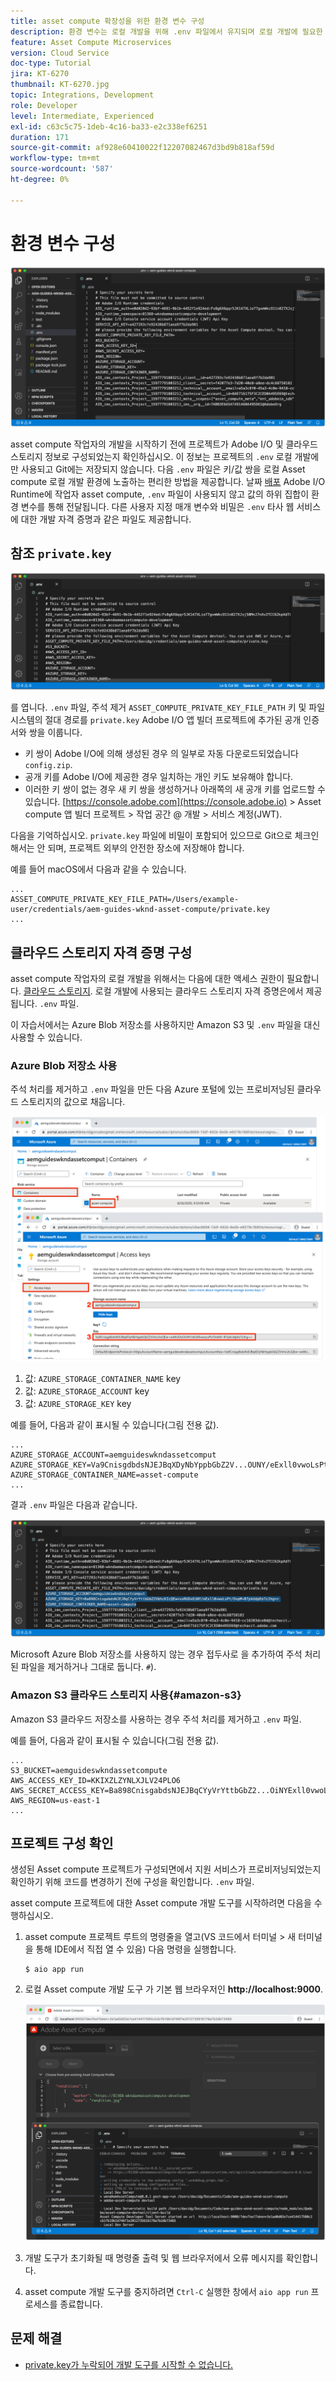 ```yaml
---
title: asset compute 확장성을 위한 환경 변수 구성
description: 환경 변수는 로컬 개발을 위해 .env 파일에서 유지되며 로컬 개발에 필요한 Adobe I/O 자격 증명 및 클라우드 스토리지 자격 증명을 제공하는 데 사용됩니다.
feature: Asset Compute Microservices
version: Cloud Service
doc-type: Tutorial
jira: KT-6270
thumbnail: KT-6270.jpg
topic: Integrations, Development
role: Developer
level: Intermediate, Experienced
exl-id: c63c5c75-1deb-4c16-ba33-e2c338ef6251
duration: 171
source-git-commit: af928e60410022f12207082467d3bd9b818af59d
workflow-type: tm+mt
source-wordcount: '587'
ht-degree: 0%

---
```


# 환경 변수 구성

![점 환경 파일](assets/environment-variables/dot-env-file.png)

asset compute 작업자의 개발을 시작하기 전에 프로젝트가 Adobe I/O 및 클라우드 스토리지 정보로 구성되었는지 확인하십시오. 이 정보는 프로젝트의 `.env`  로컬 개발에만 사용되고 Git에는 저장되지 않습니다. 다음 `.env` 파일은 키/값 쌍을 로컬 Asset compute 로컬 개발 환경에 노출하는 편리한 방법을 제공합니다. 날짜 [배포](../deploy/runtime.md) Adobe I/O Runtime에 작업자 asset compute, `.env` 파일이 사용되지 않고 값의 하위 집합이 환경 변수를 통해 전달됩니다. 다른 사용자 지정 매개 변수와 비밀은 `.env` 타사 웹 서비스에 대한 개발 자격 증명과 같은 파일도 제공합니다.

## 참조 `private.key`

![개인 키](assets/environment-variables/private-key.png)

를 엽니다. `.env` 파일, 주석 제거 `ASSET_COMPUTE_PRIVATE_KEY_FILE_PATH` 키 및 파일 시스템의 절대 경로를 `private.key` Adobe I/O 앱 빌더 프로젝트에 추가된 공개 인증서와 쌍을 이룹니다.

+ 키 쌍이 Adobe I/O에 의해 생성된 경우 의 일부로 자동 다운로드되었습니다  `config.zip`.
+ 공개 키를 Adobe I/O에 제공한 경우 일치하는 개인 키도 보유해야 합니다.
+ 이러한 키 쌍이 없는 경우 새 키 쌍을 생성하거나 아래쪽의 새 공개 키를 업로드할 수 있습니다.
  [https://console.adobe.com](https://console.adobe.io) > Asset compute 앱 빌더 프로젝트 > 작업 공간 @ 개발 > 서비스 계정(JWT).

다음을 기억하십시오. `private.key` 파일에 비밀이 포함되어 있으므로 Git으로 체크인해서는 안 되며, 프로젝트 외부의 안전한 장소에 저장해야 합니다.

예를 들어 macOS에서 다음과 같을 수 있습니다.

```
...
ASSET_COMPUTE_PRIVATE_KEY_FILE_PATH=/Users/example-user/credentials/aem-guides-wknd-asset-compute/private.key
...
```

## 클라우드 스토리지 자격 증명 구성

asset compute 작업자의 로컬 개발을 위해서는 다음에 대한 액세스 권한이 필요합니다. [클라우드 스토리지](../set-up/accounts-and-services.md#cloud-storage). 로컬 개발에 사용되는 클라우드 스토리지 자격 증명은에서 제공됩니다. `.env` 파일.

이 자습서에서는 Azure Blob 저장소를 사용하지만 Amazon S3 및 `.env` 파일을 대신 사용할 수 있습니다.

### Azure Blob 저장소 사용

주석 처리를 제거하고 `.env` 파일을 만든 다음 Azure 포털에 있는 프로비저닝된 클라우드 스토리지의 값으로 채웁니다.

![Azure Blob 저장소](./assets/environment-variables/azure-portal-credentials.png)

1. 값: `AZURE_STORAGE_CONTAINER_NAME` key
1. 값: `AZURE_STORAGE_ACCOUNT` key
1. 값: `AZURE_STORAGE_KEY` key

예를 들어, 다음과 같이 표시될 수 있습니다(그림 전용 값).

```
...
AZURE_STORAGE_ACCOUNT=aemguideswkndassetcomput
AZURE_STORAGE_KEY=Va9CnisgdbdsNJEJBqXDyNbYppbGbZ2V...OUNY/eExll0vwoLsPt/OvbM+B7pkUdpEe7zJhg==
AZURE_STORAGE_CONTAINER_NAME=asset-compute
...
```

결과 `.env` 파일은 다음과 같습니다.

![Azure Blob 저장소 자격 증명](assets/environment-variables/cloud-storage-credentials.png)

Microsoft Azure Blob 저장소를 사용하지 않는 경우 접두사로 을 추가하여 주석 처리된 파일을 제거하거나 그대로 둡니다. `#`).

### Amazon S3 클라우드 스토리지 사용{#amazon-s3}

Amazon S3 클라우드 저장소를 사용하는 경우 주석 처리를 제거하고 `.env` 파일.

예를 들어, 다음과 같이 표시될 수 있습니다(그림 전용 값).

```
...
S3_BUCKET=aemguideswkndassetcompute
AWS_ACCESS_KEY_ID=KKIXZLZYNLXJLV24PLO6
AWS_SECRET_ACCESS_KEY=Ba898CnisgabdsNJEJBqCYyVrYttbGbZ2...OiNYExll0vwoLsPtOv
AWS_REGION=us-east-1
...
```

## 프로젝트 구성 확인

생성된 Asset compute 프로젝트가 구성되면에서 지원 서비스가 프로비저닝되었는지 확인하기 위해 코드를 변경하기 전에 구성을 확인합니다. `.env` 파일.

asset compute 프로젝트에 대한 Asset compute 개발 도구를 시작하려면 다음을 수행하십시오.

1. asset compute 프로젝트 루트의 명령줄을 열고(VS 코드에서 터미널 > 새 터미널을 통해 IDE에서 직접 열 수 있음) 다음 명령을 실행합니다.

   ```
   $ aio app run
   ```

1. 로컬 Asset compute 개발 도구 가 기본 웹 브라우저인 __http://localhost:9000__.

   ![aio 앱 실행](assets/environment-variables/aio-app-run.png)

1. 개발 도구가 초기화될 때 명령줄 출력 및 웹 브라우저에서 오류 메시지를 확인합니다.
1. asset compute 개발 도구를 중지하려면 `Ctrl-C` 실행한 창에서 `aio app run` 프로세스를 종료합니다.

## 문제 해결

+ [private.key가 누락되어 개발 도구를 시작할 수 없습니다.](../troubleshooting.md#missing-private-key)
